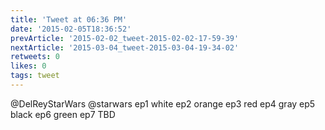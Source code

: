 ```yaml
---
title: 'Tweet at 06:36 PM'
date: '2015-02-05T18:36:52'
prevArticle: '2015-02-02_tweet-2015-02-02-17-59-39'
nextArticle: '2015-03-04_tweet-2015-03-04-19-34-02'
retweets: 0
likes: 0
tags: tweet
---
```

@DelReyStarWars @starwars ep1 white ep2 orange ep3 red ep4 gray ep5 black ep6 green ep7 TBD